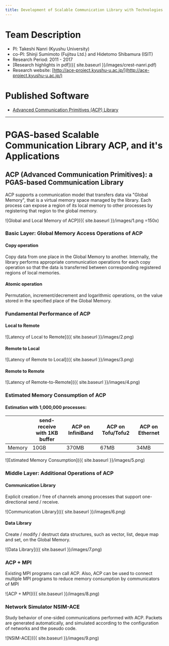 ```yaml
---
title: Development of Scalable Communication Library with Technologies for Memory Saving and Runtime Optimization
---
```


# Team Description

* Pl: Takeshi Nanri (Kyushu University)
* co-Pl: Shinji Sumimoto (Fujitsu Ltd.) and Hidetomo Shibamura (ISIT)
* Research Period: 2011 - 2017
* [Research highlights in pdf]({{ site.baseurl }}/images/crest-nanri.pdf)
* Research website: [http://ace-project.kyushu-u.ac.jp/](http://ace-project.kyushu-u.ac.jp/)

# Published Software

* [Advanced Communication Primitives (ACP) Library](https://github.com/project-ace/ACP)

---

# PGAS-based Scalable Communication Library ACP, and it's Applications


## ACP (Advanced Communication Primitives): a PGAS-based Communication Library

ACP supports a communication model that transfers data via "Global Memory", that is a virtual memory space managed by the library. Each process can expose a region of its local memory to other processes by registering that region to the global memory.

![Global and Local Memory of ACP]({{ site.baseurl }}/images/1.png =150x)

### Basic Layer: Global Memory Access Operations of ACP

#### Copy operation

Copy data from one place in the Global Memory to another. Internally, the library performs appropriate communication operations for each copy operation so that the data is transferred between corresponding registered regions of local memories.

#### Atomic operation

Permutation, increment/decrement and logarithmic operations, on the value stored in the specified place of the Global Memory.

### Fundamental Performance of ACP

#### Local to Remote

![Latency of Local to Remote]({{ site.baseurl }}/images/2.png)

#### Remote to Local

![Latency of Remote to Local]({{ site.baseurl }}/images/3.png)

#### Remote to Remote

![Latency of Remote-to-Remote]({{ site.baseurl }}/images/4.png)

### Estimated Memory Consumption of ACP

#### Estimation with 1,000,000 processes:


|           | send-receive with 1KB buffer    | ACP on InfiniBand | ACP on Tofu/Tofu2 | ACP on Ethernet |
| --------- | ------------------------------- | ----------------- | ----------------- | --------------- |
| Memory    |                            10GB |             370MB |            67MB   |       34MB      |


![Estimated Memory Consumption]({{ site.baseurl }}/images/5.png)

### Middle Layer: Additional Operations of ACP

#### Communication Library

Explicit creation / free of channels among processes that support one-directional send / receive.

![Communication Library]({{ site.baseurl }}/images/6.png)

#### Data Library

Create / modify / destruct data structures, such as vector, list, deque map and set, on the Global Memory.

![Data Library]({{ site.baseurl }}/images/7.png)

### ACP + MPI

Existing MPI programs can call ACP. Also, ACP can be used to connect multiple MPI programs to reduce memory consumption by communicators of MPI

![ACP + MPI]({{ site.baseurl }}/images/8.png)

### Network Simulator NSIM-ACE

Study behavior of one-sided communications performed with ACP. Packets are generated automatically, and simulated according to the configuration of networks and the pseudo code.

![NSIM-ACE]({{ site.baseurl }}/images/9.png)
